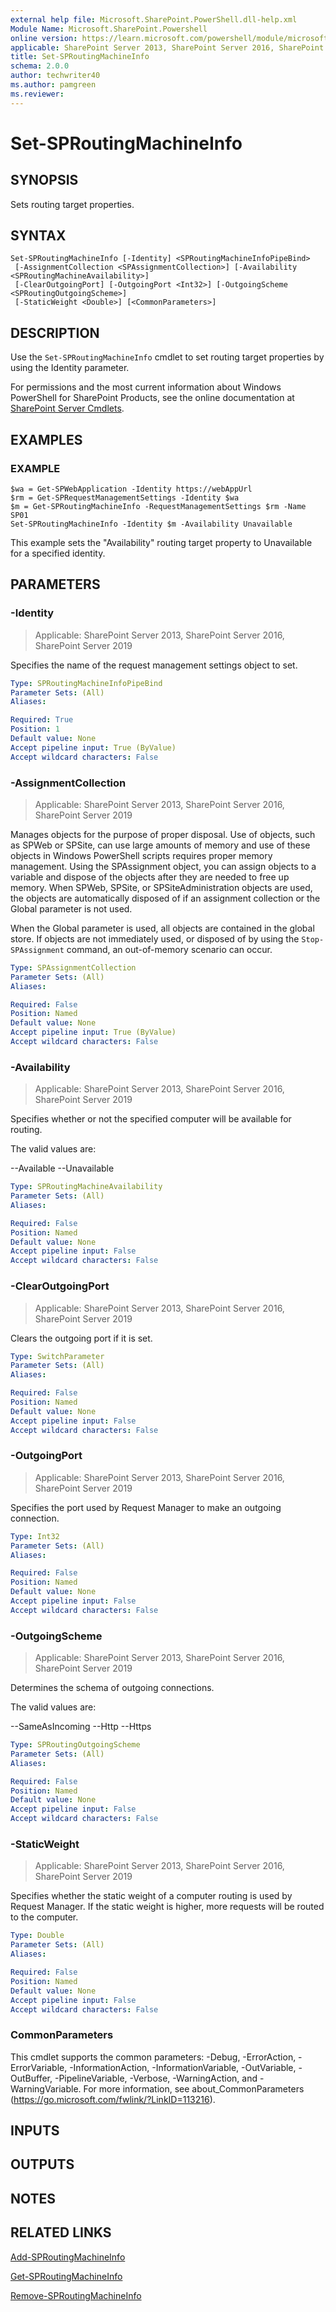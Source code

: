```yaml
---
external help file: Microsoft.SharePoint.PowerShell.dll-help.xml
Module Name: Microsoft.SharePoint.Powershell
online version: https://learn.microsoft.com/powershell/module/microsoft.sharepoint.powershell/set-sproutingmachineinfo
applicable: SharePoint Server 2013, SharePoint Server 2016, SharePoint Server 2019
title: Set-SPRoutingMachineInfo
schema: 2.0.0
author: techwriter40
ms.author: pamgreen
ms.reviewer:
---
```


# Set-SPRoutingMachineInfo

## SYNOPSIS
Sets routing target properties.

## SYNTAX

```
Set-SPRoutingMachineInfo [-Identity] <SPRoutingMachineInfoPipeBind>
 [-AssignmentCollection <SPAssignmentCollection>] [-Availability <SPRoutingMachineAvailability>]
 [-ClearOutgoingPort] [-OutgoingPort <Int32>] [-OutgoingScheme <SPRoutingOutgoingScheme>]
 [-StaticWeight <Double>] [<CommonParameters>]
```

## DESCRIPTION
Use the `Set-SPRoutingMachineInfo` cmdlet to set routing target properties by using the Identity parameter.

For permissions and the most current information about Windows PowerShell for SharePoint Products, see the online documentation at [SharePoint Server Cmdlets](https://learn.microsoft.com/powershell/sharepoint/sharepoint-server/sharepoint-server-cmdlets).

## EXAMPLES

### EXAMPLE
```
$wa = Get-SPWebApplication -Identity https://webAppUrl
$rm = Get-SPRequestManagementSettings -Identity $wa
$m = Get-SPRoutingMachineInfo -RequestManagementSettings $rm -Name SP01
Set-SPRoutingMachineInfo -Identity $m -Availability Unavailable
```

This example sets the "Availability" routing target property to Unavailable for a specified identity.

## PARAMETERS

### -Identity

> Applicable: SharePoint Server 2013, SharePoint Server 2016, SharePoint Server 2019

Specifies the name of the request management settings object to set.

```yaml
Type: SPRoutingMachineInfoPipeBind
Parameter Sets: (All)
Aliases:

Required: True
Position: 1
Default value: None
Accept pipeline input: True (ByValue)
Accept wildcard characters: False
```

### -AssignmentCollection

> Applicable: SharePoint Server 2013, SharePoint Server 2016, SharePoint Server 2019

Manages objects for the purpose of proper disposal.
Use of objects, such as SPWeb or SPSite, can use large amounts of memory and use of these objects in Windows PowerShell scripts requires proper memory management.
Using the SPAssignment object, you can assign objects to a variable and dispose of the objects after they are needed to free up memory.
When SPWeb, SPSite, or SPSiteAdministration objects are used, the objects are automatically disposed of if an assignment collection or the Global parameter is not used.

When the Global parameter is used, all objects are contained in the global store.
If objects are not immediately used, or disposed of by using the `Stop-SPAssignment` command, an out-of-memory scenario can occur.

```yaml
Type: SPAssignmentCollection
Parameter Sets: (All)
Aliases:

Required: False
Position: Named
Default value: None
Accept pipeline input: True (ByValue)
Accept wildcard characters: False
```

### -Availability

> Applicable: SharePoint Server 2013, SharePoint Server 2016, SharePoint Server 2019

Specifies whether or not the specified computer will be available for routing.

The valid values are:

--Available
--Unavailable

```yaml
Type: SPRoutingMachineAvailability
Parameter Sets: (All)
Aliases:

Required: False
Position: Named
Default value: None
Accept pipeline input: False
Accept wildcard characters: False
```

### -ClearOutgoingPort

> Applicable: SharePoint Server 2013, SharePoint Server 2016, SharePoint Server 2019

Clears the outgoing port if it is set.

```yaml
Type: SwitchParameter
Parameter Sets: (All)
Aliases:

Required: False
Position: Named
Default value: None
Accept pipeline input: False
Accept wildcard characters: False
```

### -OutgoingPort

> Applicable: SharePoint Server 2013, SharePoint Server 2016, SharePoint Server 2019

Specifies the port used by Request Manager to make an outgoing connection.

```yaml
Type: Int32
Parameter Sets: (All)
Aliases:

Required: False
Position: Named
Default value: None
Accept pipeline input: False
Accept wildcard characters: False
```

### -OutgoingScheme

> Applicable: SharePoint Server 2013, SharePoint Server 2016, SharePoint Server 2019

Determines the schema of outgoing connections.

The valid values are:

--SameAsIncoming
--Http
--Https

```yaml
Type: SPRoutingOutgoingScheme
Parameter Sets: (All)
Aliases:

Required: False
Position: Named
Default value: None
Accept pipeline input: False
Accept wildcard characters: False
```

### -StaticWeight

> Applicable: SharePoint Server 2013, SharePoint Server 2016, SharePoint Server 2019

Specifies whether the static weight of a computer routing is used by Request Manager.
If the static weight is higher, more requests will be routed to the computer.

```yaml
Type: Double
Parameter Sets: (All)
Aliases:

Required: False
Position: Named
Default value: None
Accept pipeline input: False
Accept wildcard characters: False
```

### CommonParameters
This cmdlet supports the common parameters: -Debug, -ErrorAction, -ErrorVariable, -InformationAction, -InformationVariable, -OutVariable, -OutBuffer, -PipelineVariable, -Verbose, -WarningAction, and -WarningVariable. For more information, see about_CommonParameters (https://go.microsoft.com/fwlink/?LinkID=113216).

## INPUTS

## OUTPUTS

## NOTES

## RELATED LINKS

[Add-SPRoutingMachineInfo](Add-SPRoutingMachineInfo.md)

[Get-SPRoutingMachineInfo](Get-SPRoutingMachineInfo.md)

[Remove-SPRoutingMachineInfo](Remove-SPRoutingMachineInfo.md)
